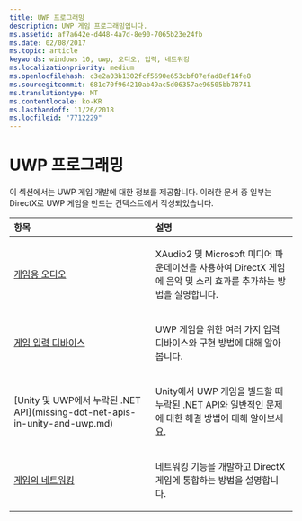 ```yaml
---
title: UWP 프로그래밍
description: UWP 게임 프로그래밍입니다.
ms.assetid: af7a642e-d448-4a7d-8e90-7065b23e24fb
ms.date: 02/08/2017
ms.topic: article
keywords: windows 10, uwp, 오디오, 입력, 네트워킹
ms.localizationpriority: medium
ms.openlocfilehash: c3e2a03b1302fcf5690e653cbf07efad8ef14fe8
ms.sourcegitcommit: 681c70f964210ab49ac5d06357ae96505bb78741
ms.translationtype: MT
ms.contentlocale: ko-KR
ms.lasthandoff: 11/26/2018
ms.locfileid: "7712229"
---
```

# <a name="uwp-programming"></a>UWP 프로그래밍

이 섹션에서는 UWP 게임 개발에 대한 정보를 제공합니다. 이러한 문서 중 일부는 DirectX로 UWP 게임을 만드는 컨텍스트에서 작성되었습니다.


<table>
<colgroup>
<col width="50%" />
<col width="50%" />
</colgroup>
<thead>
<tr class="header">
<th align="left">항목</th>
<th align="left">설명</th>
</tr>
</thead>
<tbody>
<tr class="odd">
<td align="left"><p><a href="working-with-audio-in-your-directx-game.md">게임용 오디오</a></p></td>
<td align="left"><p>XAudio2 및 Microsoft 미디어 파운데이션을 사용하여 DirectX 게임에 음악 및 소리 효과를 추가하는 방법을 설명합니다.</p></td>
</tr>
<tr class="even">
<td align="left"><p><a href="input-for-games.md">게임 입력 디바이스</a></p></td>
<td align="left"><p>UWP 게임을 위한 여러 가지 입력 디바이스와 구현 방법에 대해 알아봅니다.</p></td>
</tr>
<tr class="odd">
    <td align="left">
        <p>[Unity 및 UWP에서 누락된 .NET API](missing-dot-net-apis-in-unity-and-uwp.md)</p>
    </td>
    <td align="left">
        <p>Unity에서 UWP 게임을 빌드할 때 누락된 .NET API와 일반적인 문제에 대한 해결 방법에 대해 알아보세요.</p>
    </td>
</tr>
<tr class="even">
<td align="left"><p><a href="work-with-networking-in-your-directx-game.md">게임의 네트워킹</a></p></td>
<td align="left"><p>네트워킹 기능을 개발하고 DirectX 게임에 통합하는 방법을 설명합니다.</p></td>
</tr>
</tbody>
</table>
 

 

 




